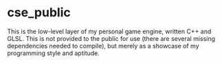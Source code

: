 # cse_public

This is the low-level layer of my personal game engine, written C++ and GLSL.  This is not provided to the public for use (there are several missing dependencies needed to compile), but merely as a showcase of my programming style and aptitude.
